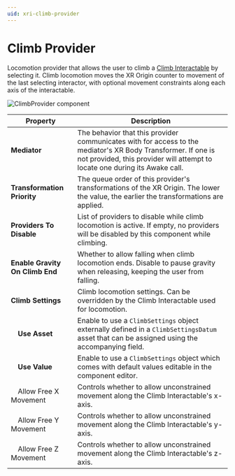 ```yaml
---
uid: xri-climb-provider
---
```

# Climb Provider

Locomotion provider that allows the user to climb a [Climb Interactable](climb-interactable.md) by selecting it. Climb locomotion moves the XR Origin counter to movement of the last selecting interactor, with optional movement constraints along each axis of the interactable.

![ClimbProvider component](images/climb-provider.png)

|**Property**|**Description**|
|---|---|
|**Mediator**|The behavior that this provider communicates with for access to the mediator's XR Body Transformer. If one is not provided, this provider will attempt to locate one during its Awake call.|
|**Transformation Priority**|The queue order of this provider's transformations of the XR Origin. The lower the value, the earlier the transformations are applied.|
|**Providers To Disable**|List of providers to disable while climb locomotion is active. If empty, no providers will be disabled by this component while climbing.|
|**Enable Gravity On Climb End**|Whether to allow falling when climb locomotion ends. Disable to pause gravity when releasing, keeping the user from falling.|
|**Climb Settings**|Climb locomotion settings. Can be overridden by the Climb Interactable used for locomotion.|
|&emsp;**Use Asset**|Enable to use a `ClimbSettings` object externally defined in a `ClimbSettingsDatum` asset that can be assigned using the accompanying field.|
|&emsp;**Use Value**|Enable to use a `ClimbSettings` object which comes with default values editable in the component editor.|
|&emsp;Allow Free X Movement|Controls whether to allow unconstrained movement along the Climb Interactable's x-axis.|
|&emsp;Allow Free Y Movement|Controls whether to allow unconstrained movement along the Climb Interactable's y-axis.|
|&emsp;Allow Free Z Movement|Controls whether to allow unconstrained movement along the Climb Interactable's z-axis.|
